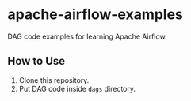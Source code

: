 # apache-airflow-examples

DAG code examples for learning Apache Airflow.

## How to Use

1. Clone this repository.
2. Put DAG code inside `dags` directory.
